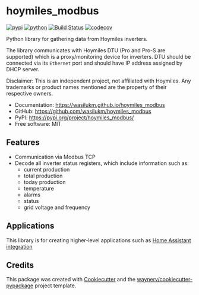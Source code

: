 # hoymiles_modbus


[![pypi](https://img.shields.io/pypi/v/hoymiles_modbus.svg)](https://pypi.org/project/hoymiles_modbus/)
[![python](https://img.shields.io/pypi/pyversions/hoymiles_modbus.svg)](https://pypi.org/project/hoymiles_modbus/)
[![Build Status](https://github.com/wasilukm/hoymiles_modbus/actions/workflows/dev.yml/badge.svg)](https://github.com/wasilukm/hoymiles_modbus/actions/workflows/dev.yml)
[![codecov](https://codecov.io/gh/wasilukm/hoymiles_modbus/branch/main/graphs/badge.svg)](https://codecov.io/github/wasilukm/hoymiles_modbus)



Python library for gathering data from Hoymiles inverters.

The library communicates with Hoymiles DTU (Pro and Pro-S are supported) which is
a proxy/monitoring device for inverters.
DTU should be connected via its `Ethernet` port and should have IP address assigned by DHCP server.

Disclaimer: This is an independent project, not affiliated with Hoymiles. Any trademarks or product names mentioned are the property of their respective owners.


* Documentation: <https://wasilukm.github.io/hoymiles_modbus>
* GitHub: <https://github.com/wasilukm/hoymiles_modbus>
* PyPI: <https://pypi.org/project/hoymiles_modbus/>
* Free software: MIT


## Features

* Communication via Modbus TCP
* Decode all inverter status registers, which include information such as:
  * current production
  * total production
  * today production
  * temperature
  * alarms
  * status
  * grid voltage and frequency

## Applications
This library is for creating higher-level applications such as [Home Assistant integration](https://github.com/wasilukm/hoymiles-mqtt)

## Credits

This package was created with [Cookiecutter](https://github.com/audreyr/cookiecutter) and the [waynerv/cookiecutter-pypackage](https://github.com/waynerv/cookiecutter-pypackage) project template.
